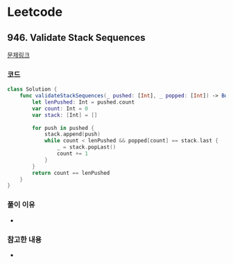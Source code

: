 # Leetcode

## 946. Validate Stack Sequences


[문제링크](https://leetcode.com/problems/validate-stack-sequences/)


### 코드

```swift
class Solution {
    func validateStackSequences(_ pushed: [Int], _ popped: [Int]) -> Bool {
        let lenPushed: Int = pushed.count
        var count: Int = 0
        var stack: [Int] = []
        
        for push in pushed {
            stack.append(push)
            while count < lenPushed && popped[count] == stack.last {
                _ = stack.popLast()
                count += 1
            }
        }
        return count == lenPushed
    }
}
```

### 풀이 이유
-

### 참고한 내용
- 